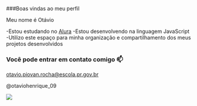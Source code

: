 ###Boas vindas ao meu perfil

Meu nome é Otávio

-Estou estudando no [Alura](https://www.alura.com.br)
-Estou desenvolvendo na linguagem JavaScript
-Utilizo este espaço para minha organização e compartilhamento dos meus projetos desenvolvidos

### Você pode entrar em contato comigo 📫

otavio.piovan.rocha@escola.pr.gov.br

@otaviohenrique_09

![](https://media1.tenor.com/m/C5SdBxh-bxcAAAAC/mim-de-papai-sad.gif)
